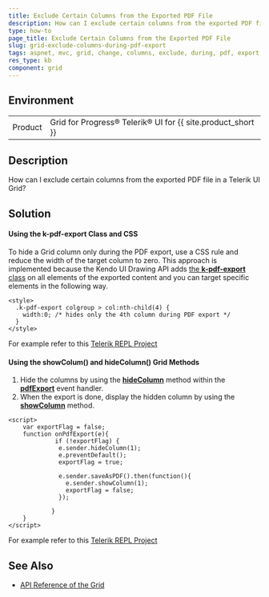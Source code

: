 ```yaml
---
title: Exclude Certain Columns from the Exported PDF File
description: How can I exclude certain columns from the exported PDF file in a Telerik UI Grid?
type: how-to
page_title: Exclude Certain Columns from the Exported PDF File
slug: grid-exclude-columns-during-pdf-export
tags: aspnet, mvc, grid, change, columns, exclude, during, pdf, export, exporting
res_type: kb
component: grid
---
```


## Environment

<table>
 <tr>
  <td>Product</td>
  <td>Grid for Progress® Telerik® UI for {{ site.product_short }} </td>
 </tr>
</table>

## Description

How can I exclude certain columns from the exported PDF file in a Telerik UI Grid?

## Solution 

#### Using the k-pdf-export Class and CSS

To hide a Grid column only during the PDF export, use a CSS rule and reduce the width of the target column to zero. This approach is implemented because the Kendo UI Drawing API adds [the **k-pdf-export** class](https://docs.telerik.com/kendo-ui/framework/drawing/pdf-output/custom-appearance#using-the) on all elements of the exported content and you can target specific elements in the following way.

```
<style>
  .k-pdf-export colgroup > col:nth-child(4) {
    width:0; /* hides only the 4th column during PDF export */
  }
</style>

```
For example refer to this [Telerik REPL Project](https://netcorerepl.telerik.com/mGEbbFlv24kGE8ul49)


#### Using the showColum() and hideColumn() Grid Methods
1. Hide the columns by using the [**hideColumn**](https://docs.telerik.com/kendo-ui/api/javascript/ui/grid/methods/hidecolumn) method within the [**pdfExport**](https://docs.telerik.com/kendo-ui/api/javascript/ui/grid/events/pdfexport) event handler.
1. When the export is done, display the hidden column by using the [**showColumn**](https://docs.telerik.com/kendo-ui/api/javascript/ui/grid/methods/showcolumn) method.

```
<script>
    var exportFlag = false;
    function onPdfExport(e){
             if (!exportFlag) {
              e.sender.hideColumn(1);
              e.preventDefault();
              exportFlag = true;

              e.sender.saveAsPDF().then(function(){
                e.sender.showColumn(1);
                exportFlag = false;
              });

            }
    }
</script>
```

For example refer to this [Telerik REPL Project](https://netcorerepl.telerik.com/mmYPvbvv29bLqpSd35)

## See Also

* [API Reference of the Grid](https://docs.telerik.com/kendo-ui/api/javascript/ui/grid)